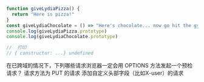 ```js
function giveLydiaPizza() {
  return "Here is pizza!"
}
const giveLydiaChocolate = () => "Here's chocolate... now go hit the gym already."
console.log(giveLydiaPizza.prototype)
console.log(giveLydiaChocolate.prototype)

//  打印
// { constructor: ...} undefined

```

在已跨域的情况下，下列哪些请求浏览器一定会用 OPTIONS 方法发起一个预检请求？
请求方法为 PUT 的请求
添加自定义头部字段（比如X-user）的请求